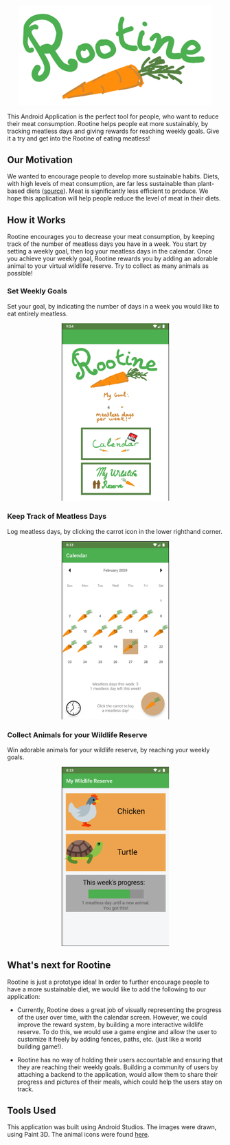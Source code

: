 <p align="center">
<img src="https://github.com/arcaulfield/Rootine/blob/master/img/top_logo.png" width="450"/>
</p>

This Android Application is the perfect tool for people, who want to reduce their meat consumption. Rootine helps people eat more sustainably, by tracking meatless days and giving rewards for reaching weekly goals. Give it a try and get into the Rootine of eating meatless! 

## Our Motivation 
We wanted to encourage people to develop more sustainable habits. Diets, with high levels of meat consumption, are far less sustainable than plant-based diets ([source](https://academic.oup.com/ajcn/article/100/suppl_1/476S/4576675)). Meat is significantly less efficient to produce. We hope this application will help people reduce the level of meat in their diets. 

## How it Works
Rootine encourages you to decrease your meat consumption, by keeping track of the number of meatless days you have in a week. You start by setting a weekly goal, then log your meatless days in the calendar. Once you achieve your weekly goal, Rootine rewards you by adding an adorable animal to your virtual wildlife reserve. Try to collect as many animals as possible!
### Set Weekly Goals
Set your goal, by indicating the number of days in a week you would like to eat entirely meatless. 
<p align="center">
<img src="https://github.com/arcaulfield/Rootine/blob/master/img/home.png" width="250"/>
</p>

### Keep Track of Meatless Days
Log meatless days, by clicking the carrot icon in the lower righthand corner. 
<p align="center">
<img src="https://github.com/arcaulfield/Rootine/blob/master/img/calendar.png" width="250"/>
</p>

### Collect Animals for your Wildlife Reserve
Win adorable animals for your wildlife reserve, by reaching your weekly goals. 
<p align="center">
<img src="https://github.com/arcaulfield/Rootine/blob/master/img/reserve.png" width="250"/>
</p>

## What's next for Rootine

Rootine is just a prototype idea! In order to further encourage people to have a more sustainable diet, we would like to add the following to our application:

- Currently, Rootine does a great job of visually representing the progress of the user over time, with the calendar screen. However, we could improve the reward system, by building a more interactive wildlife reserve. To do this, we would use a game engine and allow the user to customize it freely by adding fences, paths, etc. (just like a world building game!).

- Rootine has no way of holding their users accountable and ensuring that they are reaching their weekly goals. Building a community of users by attaching a backend to the application, would allow them to share their progress and pictures of their meals, which could help the users stay on track.

## Tools Used
This application was built using Android Studios. The images were drawn, using Paint 3D. The animal icons were found [here](https://graphicburger.com/down/?q=71-free-animal-icons).



